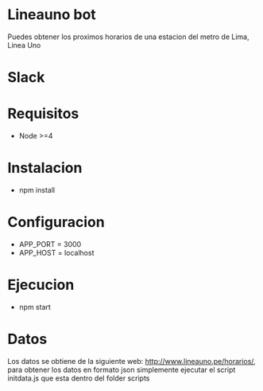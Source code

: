# Lineauno bot

Puedes obtener los proximos horarios de una estacion del metro de Lima, Linea Uno

# Slack



# Requisitos

* Node >=4

# Instalacion
* npm install

# Configuracion

- APP_PORT = 3000
- APP_HOST = localhost

# Ejecucion
* npm start


# Datos

Los datos se obtiene de la siguiente web: http://www.lineauno.pe/horarios/, para obtener los datos en formato json simplemente
ejecutar el script initdata.js que esta dentro del folder scripts
 